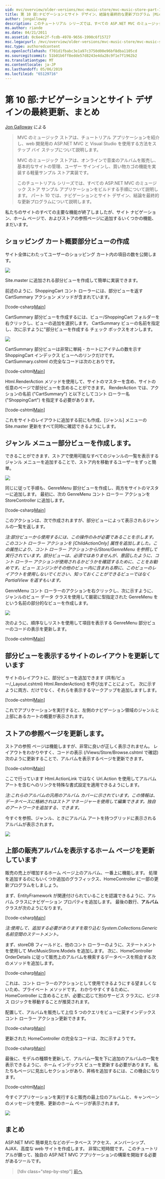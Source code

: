 ```yaml
---
uid: mvc/overview/older-versions/mvc-music-store/mvc-music-store-part-10
title: 第 10 部:ナビゲーションとサイト デザイン、結論を最終的な更新プログラム |Microsoft Docs
author: jongalloway
description: このチュートリアル シリーズでは、すべての ASP.NET MVC のミュージック ストア サンプル アプリケーションをビルドする手順について説明します。 パート 10 では、ナビゲーションと S. の最終的な更新プログラムについて説明します.
ms.author: riande
ms.date: 04/21/2011
ms.assetid: 0c6e4c2f-fcdb-4978-9656-1990c6f15727
msc.legacyurl: /mvc/overview/older-versions/mvc-music-store/mvc-music-store-part-10
msc.type: authoredcontent
ms.openlocfilehash: f701d1fbabc3e1a97c3750d00e96bf8dba1105cd
ms.sourcegitcommit: 51b01b6ff8edde57d8243e4da28c9f1e7f1962b2
ms.translationtype: MT
ms.contentlocale: ja-JP
ms.lasthandoff: 05/06/2019
ms.locfileid: "65129716"
---
```

# <a name="part-10-final-updates-to-navigation-and-site-design-conclusion"></a>第 10 部:ナビゲーションとサイト デザインの最終更新、まとめ

[Jon Galloway](https://github.com/jongalloway) による

> MVC のミュージック ストアは、チュートリアル アプリケーションを紹介し、web 開発用の ASP.NET MVC と Visual Studio を使用する方法をステップ バイ ステップについて説明します。  
>   
> MVC のミュージック ストアは、オンラインで音楽のアルバムを販売し、基本的なサイトの管理、ユーザー サインインし、買い物カゴの機能を実装する軽量サンプル ストア実装です。  
>   
> このチュートリアル シリーズでは、すべての ASP.NET MVC のミュージック ストア サンプル アプリケーションをビルドする手順について説明します。 パート 10 では、ナビゲーションとサイト デザイン、結論を最終的な更新プログラムについて説明します。

私たちのサイトのすべての主要な機能が終了しましたが、サイト ナビゲーション、ホーム ページで、およびストアの参照ページに追加するいくつかの機能、まだいます。

## <a name="creating-the-shopping-cart-summary-partial-view"></a>ショッピング カート概要部分ビューの作成

サイト全体にわたってユーザーのショッピング カート内の項目の数を公開します。

![](mvc-music-store-part-10/_static/image1.png)

Site.master に追加される部分ビューを作成して簡単に実装できます。

前述のように、ShoppingCart コント ローラーには、部分ビューを返す CartSummary アクション メソッドが含まれています。

[!code-csharp[Main](mvc-music-store-part-10/samples/sample1.cs)]

CartSummary 部分ビューを作成するには、ビュー/ShoppingCart フォルダーを右クリックし、ビューの追加を選択します。 CartSummary ビューの名前を指定し、次に示すように"部分ビューを作成する チェック ボックスをオンします。

![](mvc-music-store-part-10/_static/image2.png)

CartSummary 部分ビューは非常に単純 - カートにアイテムの数を示す ShoppingCart インデックス ビューへのリンクだけです。 CartSummary.cshtml の完全なコードは次のとおりです。

[!code-cshtml[Main](mvc-music-store-part-10/samples/sample2.cshtml)]

Html.RenderAction メソッドを使用して、サイトのマスターを含め、サイトの任意のページで部分ビューを含めることができます。 RenderAction では、アクションの名前 ("CartSummary") と以下としてコント ローラー名 ("ShoppingCart") を指定する必要があります。

[!code-cshtml[Main](mvc-music-store-part-10/samples/sample3.cshtml)]

これをサイトのレイアウトに追加する前にも作成、[ジャンル] メニューの Site.master 更新をすべて同時に確認できるようにします。

## <a name="creating-the-genre-menu-partial-view"></a>ジャンル メニュー部分ビューを作成します。

できることができます、ストアで使用可能なすべてのジャンルの一覧を表示するジャンル メニューを追加することで、ストア内を移動するユーザーをずっと簡単。

![](mvc-music-store-part-10/_static/image3.png)

同じに従って手順も、GenreMenu 部分ビューを作成し、両方をサイトのマスターに追加します。 最初に、次の GenreMenu コント ローラー アクションを StoreController に追加します。

[!code-csharp[Main](mvc-music-store-part-10/samples/sample4.cs)]

このアクションは、次で作成されますが、部分ビューによって表示されるジャンルの一覧を返します。

*注:部分ビューから使用するには、この操作のみが必要であることを示します。 このコント ローラー アクションを [ChildActionOnly] 属性を追加しました。この属性により、コント ローラー アクションから/Store/GenreMenu を参照して実行されています。部分ビューは、必須ではありませんが、意図したように、コント ローラー アクションが使用されるかどうかを確認するために、ことをお勧めです。ビュー エンジンがその他のビュー内に含まれる際に、このビューのレイアウトを使用しないでください、知っておくことができるビューではなく PartialView を返すもいます。*

GenreMenu コント ローラーのアクションを右クリックし、次に示すように、ジャンルのビュー データ クラスを使用して厳密に型指定された GenreMenu をという名前の部分的なビューを作成します。

![](mvc-music-store-part-10/_static/image4.png)

次のように、順序なしリストを使用して項目を表示する GenreMenu 部分ビューのコードの表示を更新します。

[!code-cshtml[Main](mvc-music-store-part-10/samples/sample5.cshtml)]

## <a name="updating-site-layout-to-display-our-partial-views"></a>部分ビューを表示するサイトのレイアウトを更新しています

サイトのレイアウトに、部分ビューを追加できます (共有/ビュー/\_Layout.cshtml) Html.RenderAction() を呼び出すことによって。 次に示すように両方、だけでなく、それらを表示するマークアップを追加しますします。

[!code-cshtml[Main](mvc-music-store-part-10/samples/sample6.cshtml)]

これでアプリケーションを実行すると、左側のナビゲーション領域のジャンルと上部にあるカートの概要が表示されます。

## <a name="update-to-the-store-browse-page"></a>ストアの参照ページを更新します。

ストアの参照 ページは機能しますが、非常に良いが正しく表示されません。 レイアウトをわかりやすく、コードの表示 (/Views/Store/Browse.cshtml で確認) 次のように更新することで、アルバムを表示するページを更新できます。

[!code-cshtml[Main](mvc-music-store-part-10/samples/sample7.cshtml)]

ここで行っています Html.ActionLink ではなく Url.Action を使用してアルバム アートを含むへのリンクを特殊な書式設定を適用できるようにします。

*注:これらのアルバムの汎用のアルバム カバーに示されています。この情報は、データベースに格納されはストア マネージャーを使用して編集できます。独自のアートワークを追加する、できます。*

今すぐを参照、ジャンル、ときにアルバム アートを持つグリッドに表示されるアルバムが表示されます。

![](mvc-music-store-part-10/_static/image5.png)

## <a name="updating-the-home-page-to-show-top-selling-albums"></a>上部の販売アルバムを表示するホーム ページを更新しています

販売の売上が増加するホーム ページ上のアルバム、一番上に機能します。 処理を追加するのにもいくつか追加のグラフィックス、HomeController に一部の更新プログラムをしましょう。

まず、EntityFramework が関連付けられていることを認識できるように、アルバム クラスにナビゲーション プロパティを追加します。 最後の数行、**アルバム**クラスが次のようになります。

[!code-csharp[Main](mvc-music-store-part-10/samples/sample8.cs)]

*注:使用して、追加する必要がありますを取り込む System.Collections.Generic 名前空間のステートメント。*

まず、storeDB フィールドと、他のコント ローラーのように、ステートメントを使用して MvcMusicStore.Models を追加します。 次に、HomeController OrderDetails に従って販売上のアルバムを検索するデータベースを照会する次のメソッドを追加します。

[!code-csharp[Main](mvc-music-store-part-10/samples/sample9.cs)]

これは、コント ローラーのアクションとして使用できるようにする望ましくないため、プライベート メソッドです。 わかりやすくするために、HomeController に含めることが、必要に応じて別のサービス クラスに、ビジネス ロジックを移動することが推奨されます。

配置して、アルバムを販売して上位 5 つのクエリをビューに戻すインデックス コント ローラー アクション更新できます。

[!code-csharp[Main](mvc-music-store-part-10/samples/sample10.cs)]

更新された HomeController の完全なコードは、次に示すようです。

[!code-csharp[Main](mvc-music-store-part-10/samples/sample11.cs)]

最後に、モデルの種類を更新して、アルバム一覧を下に追加のアルバムの一覧を表示できるように、ホーム インデックス ビューを更新する必要があります。 私たちもページに見出しセクションがあり、昇格を追加するには、この機会になります。

[!code-cshtml[Main](mvc-music-store-part-10/samples/sample12.cshtml)]

今すぐアプリケーションを実行すると販売の最上位のアルバムと、キャンペーンのメッセージを使用、更新のホーム ページが表示されます。

![](mvc-music-store-part-10/_static/image1.jpg)

## <a name="conclusion"></a>まとめ

ASP.NET MVC 簡単見たなどのデータベース アクセス、メンバーシップ、AJAX、高度な web サイトを作成します。 非常に短時間です。 このチュートリアルが願って、独自の ASP.NET MVC アプリケーションの構築を開始する必要があるツールです。

> [!div class="step-by-step"]
> [前へ](mvc-music-store-part-9.md)

